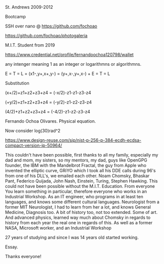 St. Andrews 2009-2012

Bootcamp


SSH over nano @ https://github.com/fochoao


https://github.com/fochoao/photogaleria




M.I.T. Student from 2019

https://www.credential.net/profile/fernandoochoa120798/wallet


any intenger meaning 1 as an integer or logarithmns or algorithmns.

E = T = L = (x1-,y+,x+,y-) = (y+,x-,y+,x-) + E = T = L

Substitution

(x+/2)+z1+z2+z3+z4 = 
(-x/2)-z1-z1-z3-z4

(+y/2)+z1+z2+z3+z4 =
(-y/2)-z1-z2-z3-z4

(4/2)+z1+z2+z3+z4 =
(-4/2)-z1-z2-z3-z4

Fernando Ochoa Olivares.
Physical equation.

Now consider log(30)rad^2

https://www.design-reuse.com/sip/nist-p-256-p-384-ecdh-ecdsa-compact-version-ip-50964/

This couldn't have been possible, first thanks to all my family, especially my dad and mom, my sisters, so my mentors, my dad, guys like OpenGPG founder, the IBM with the Mandelbrot Fractal, the guy from Apple who invented the elliptic curve, GRiYO which I took all his DDE calls during 96's from one of his DLL's, we emailed each other. Noam Chomsky, Bhaskar Pant, Federico Quijada, John Nash, Einstein, Turing, Stephen Hawking. This could not have been possible without the M.I.T. Education. From everyone You learn something in particular, therefore everyone who works in an Industrial Workshop. As an IT engineer, who programs in at least ten languages, and knows some different cultural languages. Neurologist from a former MIT Neurologist, I had to learn from her a lot, and knows General Medicine, Diagnosis too. A bit of history too, not too extended. Some of art. And advanced physics, learned way much about Chomsky in regards to history from each year the real one in regards of this. As well as a former NASA, Microsoft worker, and an Industrial Workshop 

27 years of studying and since I was 14 years old started working.

Essay.

Thanks everyone!
